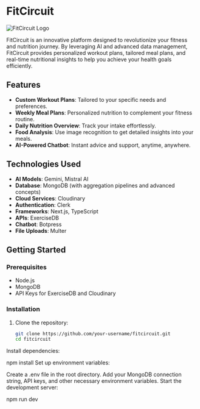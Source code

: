 # FitCircuit

![FitCircuit Logo](https://asset.cloudinary.com/dwt633pc6/888f5323fb1515ffee72d45d843653)

FitCircuit is an innovative platform designed to revolutionize your fitness and nutrition journey. By leveraging AI and advanced data management, FitCircuit provides personalized workout plans, tailored meal plans, and real-time nutritional insights to help you achieve your health goals efficiently.

## Features

- **Custom Workout Plans**: Tailored to your specific needs and preferences.
- **Weekly Meal Plans**: Personalized nutrition to complement your fitness routine.
- **Daily Nutrition Overview**: Track your intake effortlessly.
- **Food Analysis**: Use image recognition to get detailed insights into your meals.
- **AI-Powered Chatbot**: Instant advice and support, anytime, anywhere.

## Technologies Used

- **AI Models**: Gemini, Mistral AI
- **Database**: MongoDB (with aggregation pipelines and advanced concepts)
- **Cloud Services**: Cloudinary
- **Authentication**: Clerk
- **Frameworks**: Next.js, TypeScript
- **APIs**: ExerciseDB
- **Chatbot**: Botpress
- **File Uploads**: Multer

## Getting Started

### Prerequisites

- Node.js
- MongoDB
- API Keys for ExerciseDB and Cloudinary

### Installation

1. Clone the repository:
   ```bash
   git clone https://github.com/your-username/fitcircuit.git
   cd fitcircuit
Install dependencies:


npm install
Set up environment variables:

Create a .env file in the root directory.
Add your MongoDB connection string, API keys, and other necessary environment variables.
Start the development server:


npm run dev
